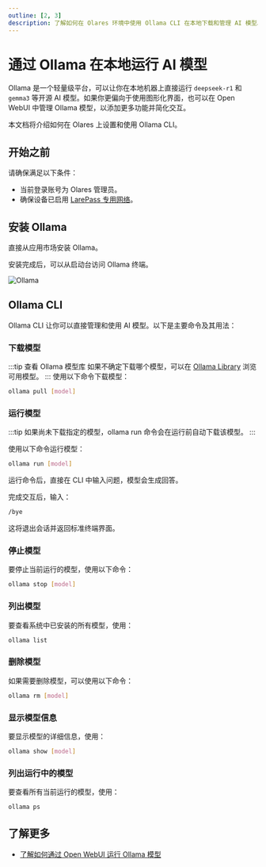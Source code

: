 ```yaml
---
outline: [2, 3]
description: 了解如何在 Olares 环境中使用 Ollama CLI 在本地下载和管理 AI 模型。
---
```


# 通过 Ollama 在本地运行 AI 模型
Ollama 是一个轻量级平台，可以让你在本地机器上直接运行 `deepseek-r1` 和 `gemma3` 等开源 AI 模型。如果你更偏向于使用图形化界面，也可以在 Open WebUI 中管理 Ollama 模型，以添加更多功能并简化交互。

本文档将介绍如何在 Olares 上设置和使用 Ollama CLI。

## 开始之前
请确保满足以下条件：
- 当前登录账号为 Olares 管理员。
- 确保设备已启用 [LarePass 专用网络](../manual/larepass/private-network.md#在-larepass-中启用专用网络)。

## 安装 Ollama

直接从应用市场安装 Ollama。

安装完成后，可以从启动台访问 Ollama 终端。

![Ollama](/images/manual/use-cases/ollama.png#bordered)
## Ollama CLI
Ollama CLI 让你可以直接管理和使用 AI 模型。以下是主要命令及其用法：

### 下载模型
:::tip 查看 Ollama 模型库
如果不确定下载哪个模型，可以在 [Ollama Library](https://ollama.com/library) 浏览可用模型。
:::
使用以下命令下载模型：
```bash
ollama pull [model]
```

### 运行模型
:::tip
如果尚未下载指定的模型，ollama run 命令会在运行前自动下载该模型。
:::

使用以下命令运行模型：
```bash
ollama run [model]
```

运行命令后，直接在 CLI 中输入问题，模型会生成回答。

完成交互后，输入：
```bash
/bye
```
这将退出会话并返回标准终端界面。

### 停止模型
要停止当前运行的模型，使用以下命令：
```bash
ollama stop [model]
```

### 列出模型
要查看系统中已安装的所有模型，使用：
```bash
ollama list
```

### 删除模型
如果需要删除模型，可以使用以下命令：
```bash
ollama rm [model]
```
### 显示模型信息
要显示模型的详细信息，使用：
```bash
ollama show [model]
```

### 列出运行中的模型
要查看所有当前运行的模型，使用：
```bash
ollama ps
```

## 了解更多
- [了解如何通过 Open WebUI 运行 Ollama 模型](openwebui.md)